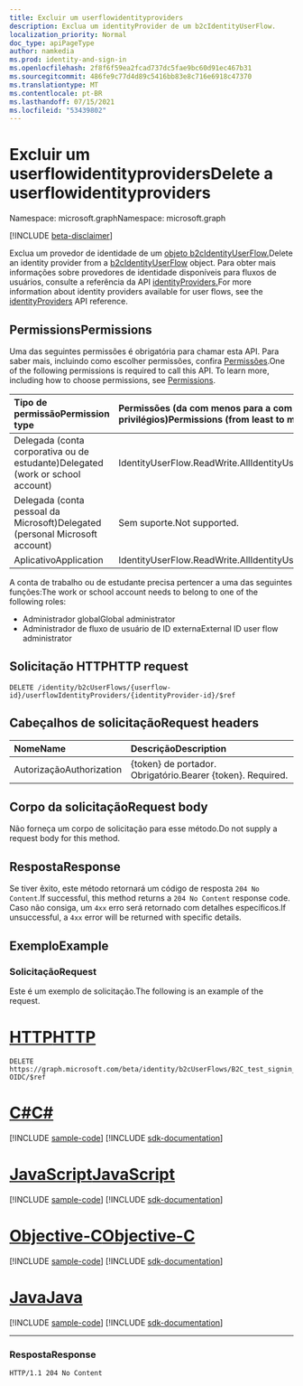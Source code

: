 ```yaml
---
title: Excluir um userflowidentityproviders
description: Exclua um identityProvider de um b2cIdentityUserFlow.
localization_priority: Normal
doc_type: apiPageType
author: namkedia
ms.prod: identity-and-sign-in
ms.openlocfilehash: 2f8f6f59ea2fcad737dc5fae9bc60d91ec467b31
ms.sourcegitcommit: 486fe9c77d4d89c5416bb83e8c716e6918c47370
ms.translationtype: MT
ms.contentlocale: pt-BR
ms.lasthandoff: 07/15/2021
ms.locfileid: "53439802"
---
```

# <a name="delete-a-userflowidentityproviders"></a><span data-ttu-id="00f4f-103">Excluir um userflowidentityproviders</span><span class="sxs-lookup"><span data-stu-id="00f4f-103">Delete a userflowidentityproviders</span></span>

<span data-ttu-id="00f4f-104">Namespace: microsoft.graph</span><span class="sxs-lookup"><span data-stu-id="00f4f-104">Namespace: microsoft.graph</span></span>

[!INCLUDE [beta-disclaimer](../../includes/beta-disclaimer.md)]

<span data-ttu-id="00f4f-105">Exclua um provedor de identidade de um [objeto b2cIdentityUserFlow.](../resources/b2cidentityuserflow.md)</span><span class="sxs-lookup"><span data-stu-id="00f4f-105">Delete an identity provider from a [b2cIdentityUserFlow](../resources/b2cidentityuserflow.md) object.</span></span> <span data-ttu-id="00f4f-106">Para obter mais informações sobre provedores de identidade disponíveis para fluxos de usuários, consulte a referência da API [identityProviders.](../resources/identityproviderbase.md)</span><span class="sxs-lookup"><span data-stu-id="00f4f-106">For more information about identity providers available for user flows, see the [identityProviders](../resources/identityproviderbase.md) API reference.</span></span>

## <a name="permissions"></a><span data-ttu-id="00f4f-107">Permissions</span><span class="sxs-lookup"><span data-stu-id="00f4f-107">Permissions</span></span>

<span data-ttu-id="00f4f-p102">Uma das seguintes permissões é obrigatória para chamar esta API. Para saber mais, incluindo como escolher permissões, confira [Permissões](/graph/permissions-reference).</span><span class="sxs-lookup"><span data-stu-id="00f4f-p102">One of the following permissions is required to call this API. To learn more, including how to choose permissions, see [Permissions](/graph/permissions-reference).</span></span>

|<span data-ttu-id="00f4f-110">Tipo de permissão</span><span class="sxs-lookup"><span data-stu-id="00f4f-110">Permission type</span></span>      | <span data-ttu-id="00f4f-111">Permissões (da com menos para a com mais privilégios)</span><span class="sxs-lookup"><span data-stu-id="00f4f-111">Permissions (from least to most privileged)</span></span>              |
|:--------------------|:---------------------------------------------------------|
|<span data-ttu-id="00f4f-112">Delegada (conta corporativa ou de estudante)</span><span class="sxs-lookup"><span data-stu-id="00f4f-112">Delegated (work or school account)</span></span>|<span data-ttu-id="00f4f-113">IdentityUserFlow.ReadWrite.All</span><span class="sxs-lookup"><span data-stu-id="00f4f-113">IdentityUserFlow.ReadWrite.All</span></span>|
|<span data-ttu-id="00f4f-114">Delegada (conta pessoal da Microsoft)</span><span class="sxs-lookup"><span data-stu-id="00f4f-114">Delegated (personal Microsoft account)</span></span>| <span data-ttu-id="00f4f-115">Sem suporte.</span><span class="sxs-lookup"><span data-stu-id="00f4f-115">Not supported.</span></span>|
|<span data-ttu-id="00f4f-116">Aplicativo</span><span class="sxs-lookup"><span data-stu-id="00f4f-116">Application</span></span>| <span data-ttu-id="00f4f-117">IdentityUserFlow.ReadWrite.All</span><span class="sxs-lookup"><span data-stu-id="00f4f-117">IdentityUserFlow.ReadWrite.All</span></span>|

<span data-ttu-id="00f4f-118">A conta de trabalho ou de estudante precisa pertencer a uma das seguintes funções:</span><span class="sxs-lookup"><span data-stu-id="00f4f-118">The work or school account needs to belong to one of the following roles:</span></span>

* <span data-ttu-id="00f4f-119">Administrador global</span><span class="sxs-lookup"><span data-stu-id="00f4f-119">Global administrator</span></span>
* <span data-ttu-id="00f4f-120">Administrador de fluxo de usuário de ID externa</span><span class="sxs-lookup"><span data-stu-id="00f4f-120">External ID user flow administrator</span></span>

## <a name="http-request"></a><span data-ttu-id="00f4f-121">Solicitação HTTP</span><span class="sxs-lookup"><span data-stu-id="00f4f-121">HTTP request</span></span>

<!-- { "blockType": "ignored" } -->

```http
DELETE /identity/b2cUserFlows/{userflow-id}/userflowIdentityProviders/{identityProvider-id}/$ref
```

## <a name="request-headers"></a><span data-ttu-id="00f4f-122">Cabeçalhos de solicitação</span><span class="sxs-lookup"><span data-stu-id="00f4f-122">Request headers</span></span>

|<span data-ttu-id="00f4f-123">Nome</span><span class="sxs-lookup"><span data-stu-id="00f4f-123">Name</span></span>|<span data-ttu-id="00f4f-124">Descrição</span><span class="sxs-lookup"><span data-stu-id="00f4f-124">Description</span></span>|
|:---------------|:----------|
|<span data-ttu-id="00f4f-125">Autorização</span><span class="sxs-lookup"><span data-stu-id="00f4f-125">Authorization</span></span>|<span data-ttu-id="00f4f-p103">{token} de portador. Obrigatório.</span><span class="sxs-lookup"><span data-stu-id="00f4f-p103">Bearer {token}. Required.</span></span>|

## <a name="request-body"></a><span data-ttu-id="00f4f-128">Corpo da solicitação</span><span class="sxs-lookup"><span data-stu-id="00f4f-128">Request body</span></span>

<span data-ttu-id="00f4f-129">Não forneça um corpo de solicitação para esse método.</span><span class="sxs-lookup"><span data-stu-id="00f4f-129">Do not supply a request body for this method.</span></span>

## <a name="response"></a><span data-ttu-id="00f4f-130">Resposta</span><span class="sxs-lookup"><span data-stu-id="00f4f-130">Response</span></span>

<span data-ttu-id="00f4f-131">Se tiver êxito, este método retornará um código de resposta `204 No Content`.</span><span class="sxs-lookup"><span data-stu-id="00f4f-131">If successful, this method returns a `204 No Content` response code.</span></span> <span data-ttu-id="00f4f-132">Caso não consiga, um `4xx` erro será retornado com detalhes específicos.</span><span class="sxs-lookup"><span data-stu-id="00f4f-132">If unsuccessful, a `4xx` error will be returned with specific details.</span></span>

## <a name="example"></a><span data-ttu-id="00f4f-133">Exemplo</span><span class="sxs-lookup"><span data-stu-id="00f4f-133">Example</span></span>

### <a name="request"></a><span data-ttu-id="00f4f-134">Solicitação</span><span class="sxs-lookup"><span data-stu-id="00f4f-134">Request</span></span>

<span data-ttu-id="00f4f-135">Este é um exemplo de solicitação.</span><span class="sxs-lookup"><span data-stu-id="00f4f-135">The following is an example of the request.</span></span>


# <a name="http"></a>[<span data-ttu-id="00f4f-136">HTTP</span><span class="sxs-lookup"><span data-stu-id="00f4f-136">HTTP</span></span>](#tab/http)
<!-- {
  "blockType": "request",
  "name": "delete_b2xUserFlows_userflowIdentityProviders"
}
-->

``` http
DELETE https://graph.microsoft.com/beta/identity/b2cUserFlows/B2C_test_signin_signup/userflowIdentityProviders/MSA-OIDC/$ref
```
# <a name="c"></a>[<span data-ttu-id="00f4f-137">C#</span><span class="sxs-lookup"><span data-stu-id="00f4f-137">C#</span></span>](#tab/csharp)
[!INCLUDE [sample-code](../includes/snippets/csharp/delete-b2xuserflows-userflowidentityproviders-csharp-snippets.md)]
[!INCLUDE [sdk-documentation](../includes/snippets/snippets-sdk-documentation-link.md)]

# <a name="javascript"></a>[<span data-ttu-id="00f4f-138">JavaScript</span><span class="sxs-lookup"><span data-stu-id="00f4f-138">JavaScript</span></span>](#tab/javascript)
[!INCLUDE [sample-code](../includes/snippets/javascript/delete-b2xuserflows-userflowidentityproviders-javascript-snippets.md)]
[!INCLUDE [sdk-documentation](../includes/snippets/snippets-sdk-documentation-link.md)]

# <a name="objective-c"></a>[<span data-ttu-id="00f4f-139">Objective-C</span><span class="sxs-lookup"><span data-stu-id="00f4f-139">Objective-C</span></span>](#tab/objc)
[!INCLUDE [sample-code](../includes/snippets/objc/delete-b2xuserflows-userflowidentityproviders-objc-snippets.md)]
[!INCLUDE [sdk-documentation](../includes/snippets/snippets-sdk-documentation-link.md)]

# <a name="java"></a>[<span data-ttu-id="00f4f-140">Java</span><span class="sxs-lookup"><span data-stu-id="00f4f-140">Java</span></span>](#tab/java)
[!INCLUDE [sample-code](../includes/snippets/java/delete-b2xuserflows-userflowidentityproviders-java-snippets.md)]
[!INCLUDE [sdk-documentation](../includes/snippets/snippets-sdk-documentation-link.md)]

---


### <a name="response"></a><span data-ttu-id="00f4f-141">Resposta</span><span class="sxs-lookup"><span data-stu-id="00f4f-141">Response</span></span>

<!-- {
  "blockType": "response",
  "truncated": true
} -->

```http
HTTP/1.1 204 No Content
```
